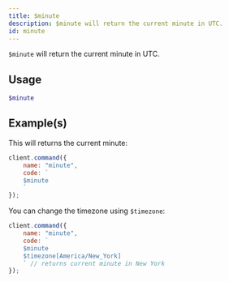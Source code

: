 ```yaml
---
title: $minute
description: $minute will return the current minute in UTC.
id: minute
---
```


`$minute` will return the current minute in UTC.

## Usage

```php
$minute
```

## Example(s)

This will returns the current minute:

```javascript
client.command({
    name: "minute",
    code: `
    $minute
    `
});
```

You can change the timezone using `$timezone`:

```javascript
client.command({
    name: "minute",
    code: `
    $minute 
    $timezone[America/New_York]
    ` // returns current minute in New York
});
```
